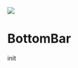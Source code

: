 [![](https://jitpack.io/v/ooftf/BottomBar.svg)](https://jitpack.io/#ooftf/BottomBar)
# BottomBar
init
